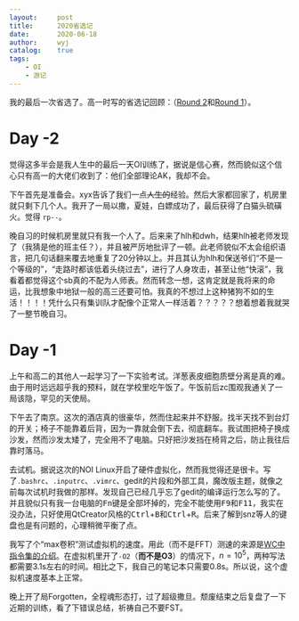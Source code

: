 ```yaml
---
layout:		post
title:		2020省选记
date:		2020-06-18
author:		wyj
catalog:	true
tags:
    - OI
    - 游记
---
```


我的最后一次省选了。高一时写的省选记回顾：（[Round 2](/2019/04/28/JSOI-2019-Round2%E6%B8%B8%E8%AE%B0/)和[Round 1](/2019/04/06/JSOI2019-Round-1%E6%B8%B8%E8%AE%B0/)）。

# Day -2

觉得这多半会是我人生中的最后一天OI训练了，据说是信心赛，然而貌似这个信心只有高一的大佬们收到了：他们全部理论AK，我却不会。

下午首先是准备会。xyx告诉了我们一点~~人生的~~经验。然后大家都回家了，机房里就只剩下几个人。我开了一局以撒，夏娃，白嫖成功了，最后获得了白猫头硫磺火。觉得 `rp--`。

晚自习的时候机房里就只有我一个人了。后来来了hlh和dwh，结果hlh被老师发现了（我猜是他的班主任？），并且被严厉地批评了一顿。此老师貌似不太会组织语言，把几句话翻来覆去地重复了20分钟以上。并且其认为hlh和保送爷们“不是一个等级的”，“走路时都该低着头绕过去”，进行了人身攻击，甚至让他“快滚”，我看着都觉得这个sb真的不配为人师表。然而转念一想，这肯定就是我将来的命运，比我想象中地狱一般的高三还要可怕。我真的不想过上这种猪狗不如的生活！！！！凭什么只有集训队才配像个正常人一样活着？？？？？想着想着我就哭了一整节晚自习。

# Day -1

上午和高二的其他人一起学习了一下实验考试。洋葱表皮细胞质壁分离是真的难。由于用时远远超乎我的预料，就在学校里吃午饭了。午饭前后zc围观我通关了一局该隐，罕见的天使局。

下午去了南京。这次的酒店真的很豪华，然而住起来并不舒服。找半天找不到台灯的开关；椅子不能靠着后背，因为一靠就会倒下去，彻底翻车。我试图把椅子换成沙发，然而沙发太矮了，完全用不了电脑。只好把沙发挡在椅背之后，防止我往后靠时落马。

去试机。据说这次的NOI Linux开启了硬件虚拟化，然而我觉得还是很卡。写了`.bashrc`、`.inputrc`、`.vimrc`、gedit的片段和外部工具，魔改版主题，就像之前每次试机时我做的那样。发现自己已经几乎忘了gedit的编译运行怎么写的了。并且貌似只有我一台电脑的<kbd>Fn</kbd>键是全部坏掉的，完全不能使用<kbd>F9</kbd>和<kbd>F11</kbd>，我实在没办法，只好使用QtCreator风格的<kbd>Ctrl</kbd>+<kbd>B</kbd>和<kbd>Ctrl</kbd>+<kbd>R</kbd>。后来了解到snz等人的键盘也是有问题的，心理稍微平衡了点。

我写了个“max卷积”测试虚拟机的速度。用此（而不是FFT）测速的来源是[WC中指令集的介绍](https://wavwing.site/2019/01/26/2019.1.25%20trainingWeek/instruction_set_elephant.pdf)。在虚拟机里开了`-O2`（**而不是O3**）的情况下，$n=10^5$，两种写法都需要3.1s左右的时间。相比之下，我自己的笔记本只需要0.8s。所以说，这个虚拟机速度基本上正常。

晚上开了局Forgotten，全程魂形态打，过了超级撒旦。颓废结束之后复盘了一下近期的训练，看了下错误总结，祈祷自己不要FST。
